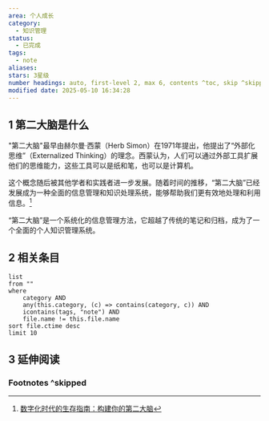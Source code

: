 ```yaml
---
area: 个人成长
category:
  - 知识管理
status:
  - 已完成
tags:
  - note
aliases: 
stars: 3星级
number headings: auto, first-level 2, max 6, contents ^toc, skip ^skipped, start-at 1, _.1.1
modified date: 2025-05-10 16:34:28
---
```

## 1 第二大脑是什么

"第二大脑"最早由赫尔曼·西蒙（Herb Simon）在1971年提出，他提出了“外部化思维”（Externalized Thinking）的理念。西蒙认为，人们可以通过外部工具扩展他们的思维能力，这些工具可以是纸和笔，也可以是计算机。

这个概念随后被其他学者和实践者进一步发展。随着时间的推移，“第二大脑”已经发展成为一种全面的信息管理和知识处理系统，能够帮助我们更有效地处理和利用信息。[^1]

“第二大脑”是一个系统化的信息管理方法，它超越了传统的笔记和归档，成为了一个全面的个人知识管理系统。

## 2 相关条目

```dataview
list
from ""
where 
    category AND
    any(this.category, (c) => contains(category, c)) AND
    icontains(tags, "note") AND
    file.name != this.file.name
sort file.ctime desc
limit 10
```

## 3 延伸阅读
### Footnotes ^skipped

[^1]: [数字化时代的生存指南：构建你的第二大脑](https://mp.weixin.qq.com/s/NMeigcUtJgjx5kvLFJk3jQ)